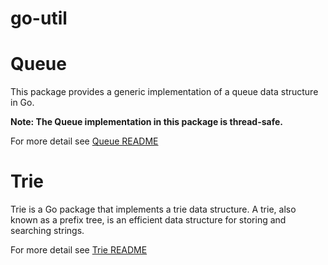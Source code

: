 # go-util

# Queue

This package provides a generic implementation of a queue data structure in Go.

**Note: The Queue implementation in this package is thread-safe.**

For more detail see [Queue README](./queue/README.md)


# Trie

Trie is a Go package that implements a trie data structure. A trie, also known as a prefix tree, is an efficient data structure for storing and searching strings.

For more detail see [Trie README](./trie/README.md)
